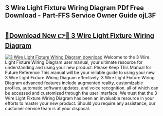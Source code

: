 ## 3 Wire Light Fixture Wiring Diagram PDf Free Download - Part-FFS Service Owner Guide ojL3F

# <h2><a href="http://dfl9h2y.blite.top/?on=3+Wire+Light+Fixture+Wiring+Diagram">🔗Download New 👉🔴 3 Wire Light Fixture Wiring Diagram</a></h2>

[![3 Wire Light Fixture Wiring Diagram download](https://i.imgur.com/lujVjoI.png)](http://dfl9h2y.blite.top/?on=3+Wire+Light+Fixture+Wiring+Diagram)
Welcome to the 3 Wire Light Fixture Wiring Diagram user manual, your ultimate resource for understanding and using your new product. Please Keep This Manual for Future Reference This manual will be your reliable guide to using your new 3 Wire Light Fixture Wiring Diagram effectively. 3 Wire Light Fixture Wiring Diagram advanced features include augmented reality, customizable profiles, automatic software updates, and voice recognition, all of which can be accessed and customized through the user interface. We trust that the 3 Wire Light Fixture Wiring Diagram has been an invaluable resource in your efforts to master your new product. Should you require any assistance, our customer service team is at your disposal.
